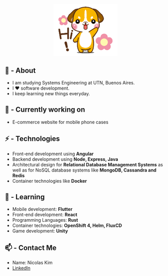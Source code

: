 <p align="center">
  <img src="https://github.com/nicokim/nicokim/raw/master/hello_dog.gif" width="200px">
</p>

## 🧐 - About
- I am studying Systems Engineering at UTN, Buenos Aires.
- I ❤️ software development.
- I keep learning new things everyday. 

## 👷 - Currently working on
- E-commerce website for mobile phone cases

## ⚡ - Technologies
- Front-end development using **Angular**
- Backend development using **Node, Express, Java**
- Architectural design for **Relational Database Management Systems** as well as for NoSQL database systems like **MongoDB, Cassandra and Redis**
- Container technologies like **Docker**

## :book: - Learning
- Mobile development: **Flutter**
- Front-end development: **React**
- Programming Languages: **Rust**
- Container technologies: **OpenShift 4, Helm, FluxCD**
- Game development: **Unity**

## 📫 - Contact Me
- Name: Nicolas Kim
- [LinkedIn](https://www.linkedin.com/in/nicolas-kim-bb1383185/)
